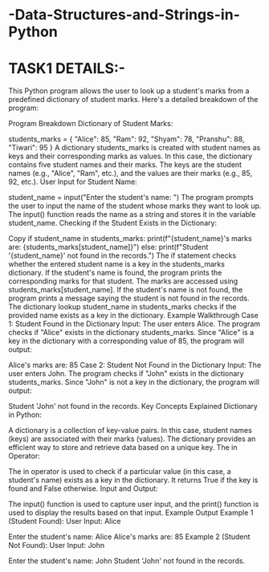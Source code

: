 # -Data-Structures-and-Strings-in-Python
# TASK1 DETAILS:-
This Python program allows the user to look up a student's marks from a predefined dictionary of student marks. Here's a detailed breakdown of the program:

Program Breakdown
Dictionary of Student Marks:


students_marks = {
    "Alice": 85,
    "Ram": 92,
    "Shyam": 78,
    "Pranshu": 88,
    "Tiwari": 95
}
A dictionary students_marks is created with student names as keys and their corresponding marks as values. In this case, the dictionary contains five student names and their marks.
The keys are the student names (e.g., "Alice", "Ram", etc.), and the values are their marks (e.g., 85, 92, etc.).
User Input for Student Name:


student_name = input("Enter the student's name: ")
The program prompts the user to input the name of the student whose marks they want to look up.
The input() function reads the name as a string and stores it in the variable student_name.
Checking if the Student Exists in the Dictionary:


Copy
if student_name in students_marks:
    print(f"{student_name}'s marks are: {students_marks[student_name]}")
else:
    print(f"Student '{student_name}' not found in the records.")
The if statement checks whether the entered student name is a key in the students_marks dictionary.
If the student's name is found, the program prints the corresponding marks for that student. The marks are accessed using students_marks[student_name].
If the student's name is not found, the program prints a message saying the student is not found in the records.
The dictionary lookup student_name in students_marks checks if the provided name exists as a key in the dictionary.
Example Walkthrough
Case 1: Student Found in the Dictionary
Input: The user enters Alice.
The program checks if "Alice" exists in the dictionary students_marks.
Since "Alice" is a key in the dictionary with a corresponding value of 85, the program will output:

Alice's marks are: 85
Case 2: Student Not Found in the Dictionary
Input: The user enters John.
The program checks if "John" exists in the dictionary students_marks.
Since "John" is not a key in the dictionary, the program will output:

Student 'John' not found in the records.
Key Concepts Explained
Dictionary in Python:

A dictionary is a collection of key-value pairs. In this case, student names (keys) are associated with their marks (values). The dictionary provides an efficient way to store and retrieve data based on a unique key.
The in Operator:

The in operator is used to check if a particular value (in this case, a student's name) exists as a key in the dictionary. It returns True if the key is found and False otherwise.
Input and Output:

The input() function is used to capture user input, and the print() function is used to display the results based on that input.
Example Output
Example 1 (Student Found):
User Input: Alice

Enter the student's name: Alice
Alice's marks are: 85
Example 2 (Student Not Found):
User Input: John


Enter the student's name: John
Student 'John' not found in the records.

